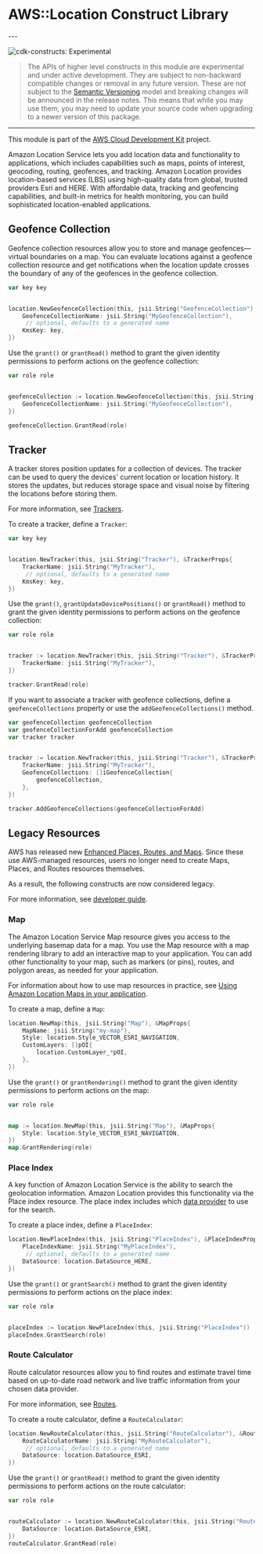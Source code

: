 # AWS::Location Construct Library

<!--BEGIN STABILITY BANNER-->---


![cdk-constructs: Experimental](https://img.shields.io/badge/cdk--constructs-experimental-important.svg?style=for-the-badge)

> The APIs of higher level constructs in this module are experimental and under active development.
> They are subject to non-backward compatible changes or removal in any future version. These are
> not subject to the [Semantic Versioning](https://semver.org/) model and breaking changes will be
> announced in the release notes. This means that while you may use them, you may need to update
> your source code when upgrading to a newer version of this package.

---
<!--END STABILITY BANNER-->

This module is part of the [AWS Cloud Development Kit](https://github.com/aws/aws-cdk) project.

Amazon Location Service lets you add location data and functionality to applications, which
includes capabilities such as maps, points of interest, geocoding, routing, geofences, and
tracking. Amazon Location provides location-based services (LBS) using high-quality data from
global, trusted providers Esri and HERE. With affordable data, tracking and geofencing
capabilities, and built-in metrics for health monitoring, you can build sophisticated
location-enabled applications.

## Geofence Collection

Geofence collection resources allow you to store and manage geofences—virtual boundaries on a map.
You can evaluate locations against a geofence collection resource and get notifications when the location
update crosses the boundary of any of the geofences in the geofence collection.

```go
var key key


location.NewGeofenceCollection(this, jsii.String("GeofenceCollection"), &GeofenceCollectionProps{
	GeofenceCollectionName: jsii.String("MyGeofenceCollection"),
	 // optional, defaults to a generated name
	KmsKey: key,
})
```

Use the `grant()` or `grantRead()` method to grant the given identity permissions to perform actions
on the geofence collection:

```go
var role role


geofenceCollection := location.NewGeofenceCollection(this, jsii.String("GeofenceCollection"), &GeofenceCollectionProps{
	GeofenceCollectionName: jsii.String("MyGeofenceCollection"),
})

geofenceCollection.GrantRead(role)
```

## Tracker

A tracker stores position updates for a collection of devices. The tracker can be used to query the devices' current location or location history. It stores the updates, but reduces storage space and visual noise by filtering the locations before storing them.

For more information, see [Trackers](https://docs.aws.amazon.com/location/latest/developerguide/geofence-tracker-concepts.html#tracking-overview).

To create a tracker, define a `Tracker`:

```go
var key key


location.NewTracker(this, jsii.String("Tracker"), &TrackerProps{
	TrackerName: jsii.String("MyTracker"),
	 // optional, defaults to a generated name
	KmsKey: key,
})
```

Use the `grant()`, `grantUpdateDevicePositions()` or `grantRead()` method to grant the given identity permissions to perform actions
on the geofence collection:

```go
var role role


tracker := location.NewTracker(this, jsii.String("Tracker"), &TrackerProps{
	TrackerName: jsii.String("MyTracker"),
})

tracker.GrantRead(role)
```

If you want to associate a tracker with geofence collections, define a `geofenceCollections` property or use the `addGeofenceCollections()` method.

```go
var geofenceCollection geofenceCollection
var geofenceCollectionForAdd geofenceCollection
var tracker tracker


tracker := location.NewTracker(this, jsii.String("Tracker"), &TrackerProps{
	TrackerName: jsii.String("MyTracker"),
	GeofenceCollections: []iGeofenceCollection{
		geofenceCollection,
	},
})

tracker.AddGeofenceCollections(geofenceCollectionForAdd)
```

## Legacy Resources

AWS has released new [Enhanced Places, Routes, and Maps](https://aws.amazon.com/about-aws/whats-new/2024/11/amazon-location-service-enhanced-places-routes-maps/?nc1=h_ls). Since these use AWS-managed resources, users no longer need to create Maps, Places, and Routes resources themselves.

As a result, the following constructs are now considered legacy.

For more information, see [developer guide](https://docs.aws.amazon.com/location/latest/developerguide/what-is.html).

### Map

The Amazon Location Service Map resource gives you access to the underlying basemap data for a map.
You use the Map resource with a map rendering library to add an interactive map to your application.
You can add other functionality to your map, such as markers (or pins), routes, and polygon areas, as needed for your application.

For information about how to use map resources in practice, see [Using Amazon Location Maps in your application](https://docs.aws.amazon.com/location/latest/developerguide/using-maps.html).

To create a map, define a `Map`:

```go
location.NewMap(this, jsii.String("Map"), &MapProps{
	MapName: jsii.String("my-map"),
	Style: location.Style_VECTOR_ESRI_NAVIGATION,
	CustomLayers: []pOI{
		location.CustomLayer_*pOI,
	},
})
```

Use the `grant()` or `grantRendering()` method to grant the given identity permissions to perform actions
on the map:

```go
var role role


map := location.NewMap(this, jsii.String("Map"), &MapProps{
	Style: location.Style_VECTOR_ESRI_NAVIGATION,
})
map.GrantRendering(role)
```

### Place Index

A key function of Amazon Location Service is the ability to search the geolocation information.
Amazon Location provides this functionality via the Place index resource. The place index includes
which [data provider](https://docs.aws.amazon.com/location/latest/developerguide/what-is-data-provider.html)
to use for the search.

To create a place index, define a `PlaceIndex`:

```go
location.NewPlaceIndex(this, jsii.String("PlaceIndex"), &PlaceIndexProps{
	PlaceIndexName: jsii.String("MyPlaceIndex"),
	 // optional, defaults to a generated name
	DataSource: location.DataSource_HERE,
})
```

Use the `grant()` or `grantSearch()` method to grant the given identity permissions to perform actions
on the place index:

```go
var role role


placeIndex := location.NewPlaceIndex(this, jsii.String("PlaceIndex"))
placeIndex.GrantSearch(role)
```

### Route Calculator

Route calculator resources allow you to find routes and estimate travel time based on up-to-date road network and live traffic information from your chosen data provider.

For more information, see [Routes](https://docs.aws.amazon.com/location/latest/developerguide/route-concepts.html).

To create a route calculator, define a `RouteCalculator`:

```go
location.NewRouteCalculator(this, jsii.String("RouteCalculator"), &RouteCalculatorProps{
	RouteCalculatorName: jsii.String("MyRouteCalculator"),
	 // optional, defaults to a generated name
	DataSource: location.DataSource_ESRI,
})
```

Use the `grant()` or `grantRead()` method to grant the given identity permissions to perform actions
on the route calculator:

```go
var role role


routeCalculator := location.NewRouteCalculator(this, jsii.String("RouteCalculator"), &RouteCalculatorProps{
	DataSource: location.DataSource_ESRI,
})
routeCalculator.GrantRead(role)
```
